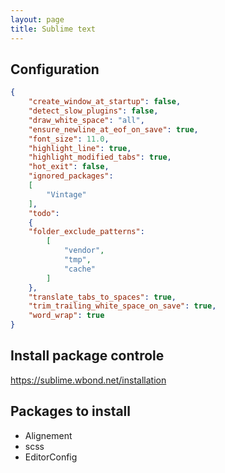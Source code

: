 ```yaml
---
layout: page
title: Sublime text
---
```


## Configuration

```json
{
	"create_window_at_startup": false,
	"detect_slow_plugins": false,
	"draw_white_space": "all",
	"ensure_newline_at_eof_on_save": true,
	"font_size": 11.0,
	"highlight_line": true,
	"highlight_modified_tabs": true,
	"hot_exit": false,
	"ignored_packages":
	[
	    "Vintage"
	],
	"todo":
	{
	"folder_exclude_patterns":
		[
			"vendor",
			"tmp",
			"cache"
		]
	},
	"translate_tabs_to_spaces": true,
	"trim_trailing_white_space_on_save": true,
	"word_wrap": true
}
```

## Install package controle

https://sublime.wbond.net/installation


## Packages to install

* Alignement
* scss
* EditorConfig

